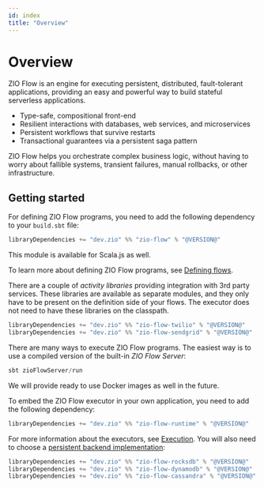 ```yaml
---
id: index
title: "Overview"
---
```


# Overview
ZIO Flow is an engine for executing persistent, distributed, fault-tolerant applications, providing an easy and powerful way to build stateful serverless applications.

- Type-safe, compositional front-end
- Resilient interactions with databases, web services, and microservices
- Persistent workflows that survive restarts
- Transactional guarantees via a persistent saga pattern

ZIO Flow helps you orchestrate complex business logic, without having to worry about fallible systems, transient failures, manual rollbacks, or other infrastructure.


## Getting started

For defining ZIO Flow programs, you need to add the following dependency to your `build.sbt` file:

```scala
libraryDependencies += "dev.zio" %% "zio-flow" % "@VERSION@"
```

This module is available for Scala.js as well.

To learn more about defining ZIO Flow programs, see [Defining flows](zflow). 

There are a couple of _activity libraries_ providing integration with 3rd party services. These libraries are available as separate modules, 
and they only have to be present on the definition side of your flows. The executor does not need to have these libraries on the classpath.

```scala
libraryDependencies += "dev.zio" %% "zio-flow-twilio" % "@VERSION@"
libraryDependencies += "dev.zio" %% "zio-flow-sendgrid" % "@VERSION@"
```

There are many ways to execute ZIO Flow programs. The easiest way is to use a compiled version of the built-in _ZIO Flow Server_:

```scala
sbt zioFlowServer/run
```

We will provide ready to use Docker images as well in the future.

To embed the ZIO Flow executor in your own application, you need to add the following dependency:

```scala
libraryDependencies += "dev.zio" %% "zio-flow-runtime" % "@VERSION@"
```

For more information about the executors, see [Execution](execution). 
You will also need to choose a [persistent backend implementation](backends):

```scala
libraryDependencies += "dev.zio" %% "zio-flow-rocksdb" % "@VERSION@"
libraryDependencies += "dev.zio" %% "zio-flow-dynamodb" % "@VERSION@"
libraryDependencies += "dev.zio" %% "zio-flow-cassandra" % "@VERSION@"
```
